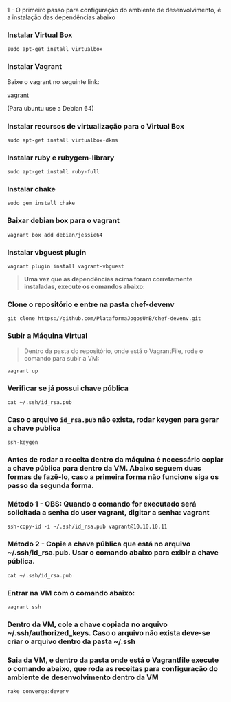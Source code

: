 1 - O primeiro passo para configuração do ambiente de desenvolvimento, é a instalação das dependências abaixo

### Instalar Virtual Box
`sudo apt-get install virtualbox`

### Instalar Vagrant
Baixe o vagrant no seguinte link:

[vagrant](https://www.vagrantup.com/downloads.html)

(Para ubuntu use a Debian 64)


### Instalar recursos de virtualização para o Virtual Box
`sudo apt-get install virtualbox-dkms`

### Instalar ruby e rubygem-library
`sudo apt-get install ruby-full`

### Instalar chake
`sudo gem install chake`

### Baixar debian box para o vagrant
`vagrant box add debian/jessie64`

### Instalar vbguest plugin
`vagrant plugin install vagrant-vbguest`

> **Uma vez que as dependências acima foram corretamente instaladas, execute os comandos abaixo:**

### Clone o repositório e entre na pasta chef-devenv
`git clone https://github.com/PlataformaJogosUnB/chef-devenv.git`

### Subir a Máquina Virtual
> Dentro da pasta do repositório, onde está o VagrantFile, rode o comando para subir a VM:

`vagrant up`

### Verificar se já possui chave pública
`cat ~/.ssh/id_rsa.pub`

### Caso o arquivo `id_rsa.pub` não exista, rodar keygen para gerar a chave publica
`ssh-keygen`

### Antes de rodar a receita dentro da máquina é necessário copiar a chave pública para dentro da VM. Abaixo seguem duas formas de fazê-lo, caso a primeira forma não funcione siga os passo da segunda forma.

### Método 1 - OBS: Quando o comando for executado será solicitada a senha do user vagrant, digitar a senha: vagrant
`ssh-copy-id -i ~/.ssh/id_rsa.pub vagrant@10.10.10.11`

### Método 2 - Copie a chave pública que está no arquivo ~/.ssh/id_rsa.pub. Usar o comando abaixo para exibir a chave pública.
`cat ~/.ssh/id_rsa.pub`

### Entrar na VM com o comando abaixo:
`vagrant ssh`

### Dentro da VM, cole a chave copiada no arquivo ~/.ssh/authorized_keys. Caso o arquivo não exista deve-se criar o arquivo dentro da pasta ~/.ssh

### Saia da VM, e dentro da pasta onde está o Vagrantfile execute o comando abaixo, que roda as receitas para configuração do ambiente de desenvolvimento dentro da VM

`rake converge:devenv`
